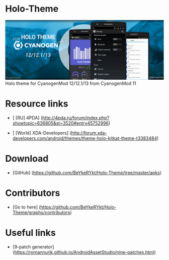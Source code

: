 # Holo-Theme
![Image](/images/Holo.png)
Holo theme for CyanogenMod 12/12.1/13 from CyanogenMod 11

# Resource links
- [ [RU] 4PDA] (http://4pda.ru/forum/index.php?showtopic=636805&st=3520#entry45752996)

- [ [World] XDA-Developers] (http://forum.xda-developers.com/android/themes/theme-holo-kitkat-theme-t3383484)

# Download
- [GitHub] (https://github.com/BeYkeRYkt/Holo-Theme/tree/master/apks)

# Contributors
- [Go to here] (https://github.com/BeYkeRYkt/Holo-Theme/graphs/contributors)

# Useful links
- [9-patch generator] (https://romannurik.github.io/AndroidAssetStudio/nine-patches.html)
